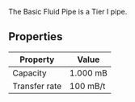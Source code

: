 The Basic Fluid Pipe is a Tier I pipe.

## Properties
|Property|Value|
|--------|-----|
|Capacity|1.000 mB|
|Transfer rate|100 mB/t|